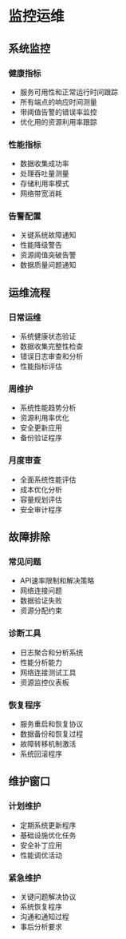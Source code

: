 # 监控运维

## 系统监控

### 健康指标
- 服务可用性和正常运行时间跟踪
- 所有端点的响应时间测量
- 带阈值告警的错误率监控
- 优化用的资源利用率跟踪

### 性能指标
- 数据收集成功率
- 处理吞吐量测量
- 存储利用率模式
- 网络带宽消耗

### 告警配置
- 关键系统故障通知
- 性能降级警告
- 资源阈值突破告警
- 数据质量问题通知

## 运维流程

### 日常运维
- 系统健康状态验证
- 数据收集完整性检查
- 错误日志审查和分析
- 性能指标评估

### 周维护
- 系统性能趋势分析
- 资源利用率优化
- 安全更新应用
- 备份验证程序

### 月度审查
- 全面系统性能评估
- 成本优化分析
- 容量规划评估
- 安全审计程序

## 故障排除

### 常见问题
- API速率限制和解决策略
- 网络连接问题
- 数据验证失败
- 资源分配约束

### 诊断工具
- 日志聚合和分析系统
- 性能分析能力
- 网络连接测试工具
- 资源监控仪表板

### 恢复程序
- 服务重启和恢复协议
- 数据备份和恢复过程
- 故障转移机制激活
- 系统回滚程序

## 维护窗口

### 计划维护
- 定期系统更新程序
- 基础设施优化任务
- 安全补丁应用
- 性能调优活动

### 紧急维护
- 关键问题解决协议
- 系统恢复程序
- 沟通和通知过程
- 事后分析要求
